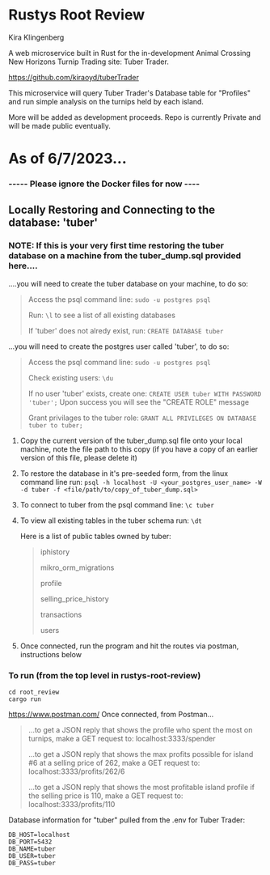 # Rustys Root Review
Kira Klingenberg

A web microservice built in Rust for the in-development Animal Crossing New Horizons Turnip Trading site: Tuber Trader. 

https://github.com/kiraoyd/tuberTrader

This microservice will query Tuber Trader's Database table for "Profiles" and run simple analysis on the turnips held by each island. 

More will be added as development proceeds. Repo is currently Private and will be made public eventually.

# As of 6/7/2023...

### ----- Please ignore the Docker files for now ----

## Locally Restoring and Connecting to the database: 'tuber'

### NOTE: If this is your very first time restoring the tuber database on a machine from the tuber_dump.sql provided here....
 
....you will need to create the tuber database on your machine, to do so:
> Access the psql command line: ```sudo -u postgres psql```
> 
> Run: ```\l``` to see a list of all existing databases
> 
> If 'tuber' does not alredy exist, run: ```CREATE DATABASE tuber```
> 
 ...you will need to create the postgres user called 'tuber', to do so:

> Access the psql command line: ```sudo -u postgres psql```
> 
> Check existing users: ```\du```
> 
> If no user 'tuber' exists, create one: ```CREATE USER tuber WITH PASSWORD 'tuber';``` Upon success you will see the "CREATE ROLE" message
> 
> Grant privilages to the tuber role: ```GRANT ALL PRIVILEGES ON DATABASE tuber to tuber;```

1. Copy the current version of the tuber_dump.sql file onto your local machine, note the file path to this copy (if you have a copy of an earlier version of this file, please delete it)
2. To restore the database in it's pre-seeded form, from the linux command line run: ```psql -h localhost -U <your_postgres_user_name> -W -d tuber -f <file/path/to/copy_of_tuber_dump.sql>```
3. To connect to tuber from the psql command line: ```\c tuber```
4. To view all existing tables in the tuber schema run: ```\dt```

    Here is a list of public tables owned by tuber:
    
    >iphistory
    > 
    >mikro_orm_migrations
    > 
    >profile
    > 
    >selling_price_history
    > 
    >transactions
    > 
    >users

5. Once connected, run the program and hit the routes via postman, instructions below

### To run (from the top level in rustys-root-review)

```agsl
cd root_review
cargo run
```

https://www.postman.com/
Once connected, from Postman...

>...to get a JSON reply that shows the profile who spent the most on turnips, make a GET request to: localhost:3333/spender
>
>...to get a JSON reply that shows the max profits possible for island #6 at a selling price of 262, make a GET request to: localhost:3333/profits/262/6
>
>...to get a JSON reply that shows the most profitable island profile if the selling price is 110, make a GET request to: localhost:3333/profits/110

Database information for "tuber" pulled from the .env for Tuber Trader:
```
DB_HOST=localhost
DB_PORT=5432
DB_NAME=tuber
DB_USER=tuber
DB_PASS=tuber
```
